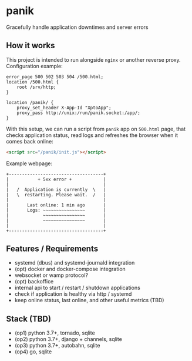 # panik
Gracefully handle application downtimes and server errors

## How it works

This project is intended to run alongside `nginx` or another reverse proxy.
Configuration example: 

```nginx
error_page 500 502 503 504 /500.html;
location /500.html {
    root /srv/http;
}

location /panik/ {
    proxy_set_header X-App-Id "XptoApp";
    proxy_pass http://unix:/run/panik.socket:/app/;
}
```

With this setup, we can run a script from `panik` app on `500.html` page, that checks
application status, read logs and refreshes the browser when it comes back online:

```html
<script src="/panik/init.js"></script>
```

Example webpage:

```
+------------------------------------+
|           + 5xx error +            |
|                                    |
|   /  Application is currently  \   |
|   \  restarting. Please wait.  /   |
|                                    |
|       Last online: 1 min ago       |
|       Logs: ~~~~~~~~~~~~~~~~       |
|             ~~~~~~~~~~~~~~~~       |
|             ~~~~~~~~~~~~~~~~       |
|                                    |
+------------------------------------+
```

## Features / Requirements

- systemd (dbus) and systemd-journald integration
- (opt) docker and docker-compose integration
- websocket or wamp protocol?
- (opt) backoffice
- internal api to start / restart / shutdown applications
- check if application is healthy via http / systemd
- keep online status, last online, and other useful metrics (TBD)

## Stack (TBD)

- (op1) python 3.7+, tornado, sqlite
- (op2) python 3.7+, django + channels, sqlite
- (op3) python 3.7+, autobahn, sqlite
- (op4) go, sqlite
